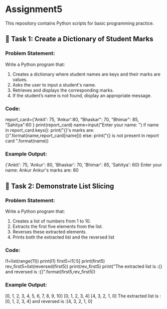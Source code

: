 # Assignment5
This repository contains Python scripts for basic programming practice.  

## 📌 Task 1: Create a Dictionary of Student Marks
### Problem Statement:  
Write a Python program that:  
1.   Creates a dictionary where student names are keys and their marks are values.
2.   Asks the user to input a student's name.
3.   Retrieves and displays the corresponding marks.
4.   If the student’s name is not found, display an appropriate message.

### Code: 
report_card={'Ankit': 75, 'Ankur':80, "Bhaskar": 70, "Bhimar": 85, "Sahitya":60 }
print(report_card)
name=input("Enter your name: ")
if name in report_card.keys():
    print("{}'s marks are: {}".format(name,report_card[name]))
else:
    print("{} is not present in report card ".format(name))

### Example Output:  
{'Ankit': 75, 'Ankur': 80, 'Bhaskar': 70, 'Bhimar': 85, 'Sahitya': 60}
Enter your name: Ankur
Ankur's marks are: 80

## 📌 Task 2: Demonstrate List Slicing
### Problem Statement:  
Write a Python program that:
1.   Creates a list of numbers from 1 to 10.
2.   Extracts the first five elements from the list.
3.   Reverses these extracted elements.
4.   Prints both the extracted list and the reversed list

### Code: 
l1=list(range(11))
print(l1)
first5=l1[:5]
print(first5)
rev_first5=list(reversed(first5))
print(rev_first5)
print("The extracted list is :{} and reversed is :{}".format(first5,rev_first5))

### Example Output:  
[0, 1, 2, 3, 4, 5, 6, 7, 8, 9, 10]
[0, 1, 2, 3, 4]
[4, 3, 2, 1, 0]
The extracted list is :[0, 1, 2, 3, 4] and reversed is :[4, 3, 2, 1, 0]
